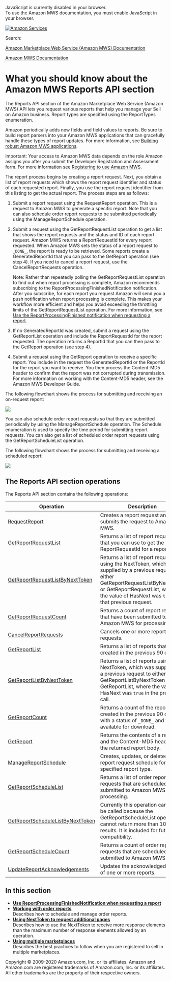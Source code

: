<div id="MWSDX_noscript">

JavaScript is currently disabled in your browser.  
To use the Amazon MWS documentation, you must enable JavaScript in your
browser.

</div>

<div id="MWSDX_divtop">

[![Amazon
Services](https://images-na.ssl-images-amazon.com/images/G/08/mwsportal/fr_FR/amazonservices.gif "Amazon Services")](http://services.amazon.fr)

<div id="MWSDX_search">

<span id="MWSDX_searchlbl">Search:</span>

</div>

  
<span id="MWSDX_titlebar">[Amazon Marketplace Web Service (Amazon MWS)
Documentation](https://developer.amazonservices.fr/gp/mws/docs.html)</span>

</div>

<div id="MWSDX_divbottom">

<div id="MWSDX_divleft">

<div id="MWSDX_toc">

</div>

</div>

<div id="MWSDX_divright">

<div id="MWSDX_content">

<span id="MWSDX_breadcrumbs">[Amazon MWS
Documentation](https://developer.amazonservices.fr/gp/mws/docs.html)</span>

<div id="Reports_Overview" class="nested0">

What you should know about the Amazon MWS Reports API section
=============================================================

<div class="body">

The <span class="ph">Reports API</span> section of the <span
class="ph">Amazon Marketplace Web Service (Amazon MWS)</span> API lets
you request various reports that help you manage your Sell on Amazon
business. Report types are specified using the <span
class="keyword apiname">ReportTypes</span> enumeration.

Amazon periodically adds new fields and field values to reports. Be sure
to build report parsers into your <span class="ph">Amazon MWS</span>
applications that can gracefully handle these types of report updates.
For more information, see
<a href="../dev_guide/DG_BuildingRobustApps.md#DG_BuildingRobustApps" class="xref">Building robust Amazon MWS applications</a>.

<div class="note important">

<span class="importanttitle">Important:</span> Your access to <span
class="ph">Amazon MWS</span> data depends on the role Amazon assigns you
after you submit the <span class="ph">Developer Registration and
Assessment form</span>. For more information see
<a href="../dev_guide/DG_Registering.md#DG_Registering" class="xref">Registering to use Amazon MWS</a>.

</div>

The report process begins by creating a report request. Next, you obtain
a list of report requests which shows the report request identifier and
status of each requested report. Finally, you use the report request
identifier from this listing to get the actual report. The process steps
are as follows:

1.  Submit a report request using the <span
    class="keyword apiname">RequestReport</span> operation. This is a
    request to <span class="ph">Amazon MWS</span> to generate a specific
    report. Note that you can also schedule order report requests to be
    submitted periodically using the <span
    class="keyword apiname">ManageReportSchedule</span> operation.
2.  Submit a request using the <span
    class="keyword apiname">GetReportRequestList</span> operation to get
    a list that shows the report requests and the status and ID of each
    report request. <span class="ph">Amazon MWS</span> returns a <span
    class="keyword parmname">ReportRequestId</span> for every report
    requested. When <span class="ph">Amazon MWS</span> sets the status
    of a report request to `_DONE_`, the report is ready to be
    retrieved. Some reports create a <span
    class="keyword parmname">GeneratedReportId</span> that you can pass
    to the <span class="keyword apiname">GetReport</span> operation (see
    step 4). If you need to cancel a report request, use the <span
    class="keyword apiname">CancelReportRequests</span> operation.
    <div class="note note">

    <span class="notetitle">Note:</span> Rather than repeatedly polling
    the <span class="keyword apiname">GetReportRequestList</span>
    operation to find out when report processing is complete, Amazon
    recommends subscribing to the <span
    class="keyword parmname">ReportProcessingFinishedNotification</span>
    notification. After you subscribe, for each report you request
    Amazon will send you a push notification when report processing is
    complete. This makes your workflow more efficient and helps you
    avoid exceeding the throttling limits of the <span
    class="keyword apiname">GetReportRequestList</span> operation. For
    more information, see
    <a href="Reports_UseReportProcessingFinished.md" class="xref">Use the ReportProcessingFinished notification when requesting a report</a>.

    </div>
3.  If no <span class="keyword parmname">GeneratedReportId</span> was
    created, submit a request using the <span
    class="keyword apiname">GetReportList</span> operation and include
    the <span class="keyword parmname">ReportRequestId</span> for the
    report requested. The operation returns a <span
    class="keyword parmname">ReportId</span> that you can then pass to
    the <span class="keyword apiname">GetReport</span> operation (see
    step 4).
4.  Submit a request using the <span
    class="keyword apiname">GetReport</span> operation to receive a
    specific report. You include in the request the <span
    class="keyword parmname">GeneratedReportId</span> or the <span
    class="keyword parmname">ReportId</span> for the report you want to
    receive. You then process the Content-MD5 header to confirm that the
    report was not corrupted during transmission. For more information
    on working with the Content-MD5 header, see the <span
    class="ph">Amazon MWS Developer Guide</span>.

The following flowchart shows the process for submitting and receiving
an on-request report:

<img src="ReportRequest_flowchart.png" class="image" />

You can also schedule order report requests so that they are submitted
periodically by using the <span
class="keyword apiname">ManageReportSchedule</span> operation. The <span
class="keyword apiname">Schedule</span> enumeration is used to specify
the time period for submitting report requests. You can also get a list
of scheduled order report requests using the <span
class="keyword apiname">GetReportScheduleList</span> operation.

The following flowchart shows the process for submitting and receiving a
scheduled report:

<img src="SchedReport_flowchart.png" class="image" />

<div id="Reports_Overview__ReportsOperations" class="section">

The <span class="ph">Reports API</span> section operations
----------------------------------------------------------

The <span class="ph">Reports API</span> section contains the following
operations:

<div class="tablenoborder">

| Operation                                                                                                                                                                                                                                                                                                                                        | Description                                                                                                                                                                                                                                                                                                                                                                                                      | Availability                              |
|--------------------------------------------------------------------------------------------------------------------------------------------------------------------------------------------------------------------------------------------------------------------------------------------------------------------------------------------------|------------------------------------------------------------------------------------------------------------------------------------------------------------------------------------------------------------------------------------------------------------------------------------------------------------------------------------------------------------------------------------------------------------------|-------------------------------------------|
| <a href="../reports/Reports_RequestReport.md" class="xref">RequestReport</a>                                                                                                                                                                                                                                                                   | <span class="ph">Creates a report request and submits the request to <span class="ph">Amazon MWS</span>.</span>                                                                                                                                                                                                                                                                                                  | <span class="ph">All marketplaces.</span> |
| <a href="Reports_GetReportRequestList.md" class="xref" title="Returns a list of report requests that you can use to get the ReportRequestId for a report.">GetReportRequestList</a>                                                                                                                                                            | <span class="ph">Returns a list of report requests that you can use to get the <span class="keyword parmname">ReportRequestId</span> for a report.</span>                                                                                                                                                                                                                                                        | <span class="ph">All marketplaces.</span> |
| <a href="Reports_GetReportRequestListByNextToken.md" class="xref" title="Returns a list of report requests using the NextToken, which was supplied by a previous request to either GetReportRequestListByNextToken or GetReportRequestList, where the value of HasNext was true in that previous request.">GetReportRequestListByNextToken</a> | <span class="ph">Returns a list of report requests using the <span class="keyword parmname">NextToken</span>, which was supplied by a previous request to either <span class="keyword apiname">GetReportRequestListByNextToken</span> or <span class="keyword apiname">GetReportRequestList</span>, where the value of <span class="keyword parmname">HasNext</span> was `true` in that previous request.</span> | <span class="ph">All marketplaces.</span> |
| <a href="Reports_GetReportRequestCount.md" class="xref" title="Returns a count of report requests that have been submitted to Amazon MWS for processing.">GetReportRequestCount</a>                                                                                                                                                            | <span class="ph">Returns a count of report requests that have been submitted to <span class="ph">Amazon MWS</span> for processing.</span>                                                                                                                                                                                                                                                                        | <span class="ph">All marketplaces.</span> |
| <a href="Reports_CancelReportRequests.md" class="xref" title="Cancels one or more report requests.">CancelReportRequests</a>                                                                                                                                                                                                                   | <span class="ph">Cancels one or more report requests.</span>                                                                                                                                                                                                                                                                                                                                                     | <span class="ph">All marketplaces.</span> |
| <a href="Reports_GetReportList.md" class="xref" title="Returns a list of reports that were created in the previous 90 days.">GetReportList</a>                                                                                                                                                                                                 | <span class="ph">Returns a list of reports that were created in the previous 90 days.</span>                                                                                                                                                                                                                                                                                                                     | <span class="ph">All marketplaces.</span> |
| <a href="Reports_GetReportListByNextToken.md" class="xref" title="Returns a list of reports using the NextToken, which was supplied by a previous request to either GetReportListByNextToken or GetReportList, where the value of HasNext was true in the previous call.">GetReportListByNextToken</a>                                         | <span class="ph"> Returns a list of reports using the <span class="keyword parmname">NextToken</span>, which was supplied by a previous request to either <span class="keyword apiname">GetReportListByNextToken</span> or <span class="keyword apiname">GetReportList</span>, where the value of <span class="keyword parmname">HasNext</span> was `true` in the previous call.</span>                          | <span class="ph">All marketplaces.</span> |
| <a href="Reports_GetReportCount.md" class="xref" title="Returns a count of the reports, created in the previous 90 days, with a status of _DONE_ and that are available for download.">GetReportCount</a>                                                                                                                                      | <span class="ph">Returns a count of the reports, created in the previous 90 days, with a status of `_DONE_` and that are available for download.</span>                                                                                                                                                                                                                                                          | <span class="ph">All marketplaces.</span> |
| <a href="../reports/Reports_GetReport.md" class="xref">GetReport</a>                                                                                                                                                                                                                                                                           | <span class="ph">Returns the contents of a report and the Content-MD5 header for the returned report body.</span>                                                                                                                                                                                                                                                                                                | <span class="ph">All marketplaces.</span> |
| <a href="Reports_ManageReportSchedule.md" class="xref" title="Creates, updates, or deletes a report request schedule for a specified report type.">ManageReportSchedule</a>                                                                                                                                                                    | <span class="ph">Creates, updates, or deletes a report request schedule for a specified report type.</span>                                                                                                                                                                                                                                                                                                      | <span class="ph">All marketplaces.</span> |
| <a href="Reports_GetReportScheduleList.md" class="xref" title="Returns a list of order report requests that are scheduled to be submitted to Amazon MWS for processing.">GetReportScheduleList</a>                                                                                                                                             | <span class="ph">Returns a list of order report requests that are scheduled to be submitted to <span class="ph">Amazon MWS</span> for processing.</span>                                                                                                                                                                                                                                                         | <span class="ph">All marketplaces.</span> |
| <a href="Reports_GetReportScheduleListByNextToken.md" class="xref" title="Currently this operation can never be called because the GetReportScheduleList operation cannot return more than 100 results. It is included for future compatibility.">GetReportScheduleListByNextToken</a>                                                         | <span class="ph">Currently this operation can never be called because the <span class="keyword apiname">GetReportScheduleList</span> operation cannot return more than 100 results. It is included for future compatibility.</span>                                                                                                                                                                              | <span class="ph">All marketplaces.</span> |
| <a href="Reports_GetReportScheduleCount.md" class="xref" title="Returns a count of order report requests that are scheduled to be submitted to Amazon MWS.">GetReportScheduleCount</a>                                                                                                                                                         | <span class="ph">Returns a count of order report requests that are scheduled to be submitted to <span class="ph">Amazon MWS</span>.</span>                                                                                                                                                                                                                                                                       | <span class="ph">All marketplaces.</span> |
| <a href="Reports_UpdateReportAcknowledgements.md" class="xref" title="Updates the acknowledged status of one or more reports.">UpdateReportAcknowledgements</a>                                                                                                                                                                                | <span class="ph">Updates the acknowledged status of one or more reports.</span>                                                                                                                                                                                                                                                                                                                                  | <span class="ph">All marketplaces.</span> |

</div>

</div>

</div>

<div class="related-links">

In this section
---------------

-   **[Use ReportProcessingFinishedNotification when requesting a
    report](../reports/Reports_UseReportProcessingFinished.md)**  
-   **[Working with order
    reports](../reports/Reports_WorkingWithOrderReports.md)**  
    Describes how to schedule and manage order reports.
-   **[Using NextToken to request additional
    pages](../reports/Reports_UsingNextToken.md)**  
    Describes how to use the <span
    class="keyword parmname">NextToken</span> to receive more response
    elements than the maximum number of response elements allowed by an
    operation.
-   **[Using multiple
    marketplaces](../reports/Reports_UsingMultipleMarketplaces.md)**  
    Describes the best practices to follow when you are registered to
    sell in multiple marketplaces.

</div>

</div>

<div id="MWSDX_footer">

Copyright © 2009-2020 Amazon.com, Inc. or its affiliates. Amazon and
Amazon.com are registered trademarks of Amazon.com, Inc. or its
affiliates. All other trademarks are the property of their respective
owners.

</div>

</div>

</div>

<div style="clear: both;">

</div>

</div>
